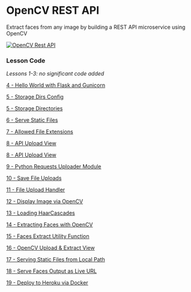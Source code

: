 # OpenCV REST API 
Extract faces from any image by building a REST API microservice using OpenCV

[![OpenCV Rest API](https://static.codingforentrepreneurs.com/media/cfe-blog/opencv-python-extract-faces-rest-api-flask/OpenCV_Rest_API_Post.jpg)](https://www.codingforentrepreneurs.com/blog/opencv-python-extract-faces-rest-api-flask)

### Lesson Code
_Lessons 1-3: no significant code added_

[4 - Hello World with Flask and Gunicorn](../../tree/6ce8b1de0cc0c01d124a07474ab1d8a8fd893e47/)

[5 - Storage Dirs Config](../../tree/36b1ec6cccb87889637472f279cbe7158c6478d3/)

[5 - Storage Directories](../../tree/9590363c26e1432b3cf867c5f49fddbebe03812f/)

[6 - Serve Static Files](../../tree/306968d873525372e625e91a52451fdc959a7c4b/)

[7 - Allowed File Extensions](../../tree/d6714fee46f38409ce8b447d9b2d09d293969c99/)

[8 - API Upload View](../../tree/482aee80b864bb97adc5498ec4bdf56b82467103/)

[8 - API Upload View](../../tree/d710d1248f49aad1976726ef0c4c16e0a00ab01d/)

[9 - Python Requests Uploader Module](../../tree/9967df45f99f953f72ff7a70601cbaa8d077e62f/)

[10 - Save File Uploads](../../tree/c32bf9c0687204b8442105f1984e84e9baa7644f/)

[11 - File Upload Handler](../../tree/c50fa1451fb5a2a0d01e3d02a08bbc0b243da48f/)

[12 - Display Image via OpenCV](../../tree/25d5886a30daba7308c63bf58e55fcf9c8f13d60/)

[13 - Loading HaarCascades](../../tree/7497151a3f65a4376f6a29c513f01a9fe5bb43aa/)

[14 - Extracting Faces with OpenCV](../../tree/2a91f5e480b0d0918f263baa16e4abcecd412811/)

[15 - Faces Extract Utility Function](../../tree/3bd3ad9eab4cbf8137d502b419e5bf5ec478cd7c/)

[16 - OpenCV Upload & Extract View](../../tree/de624f4c6582a4181a987117fa542a48ddb4b830/)

[17 - Serving Static Files from Local Path](../../tree/86840056cde90327c937e28fbfd6d1cfc25ca69d/)

[18 - Serve Faces Output as Live URL](../../tree/6a2e77fc44b65a8eec0b5158cdf5679aebad90ac/)

[19 - Deploy to Heroku via Docker](../../tree/1092d769396f5d59ffe7005b9142f3cfe89858c1/)

